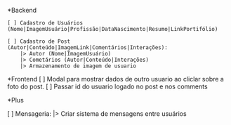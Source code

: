\*Backend

    [ ] Cadastro de Usuários (Nome|ImagemUsuário|Profissão|DataNascimento|Resumo|LinkPortifólio)

    [ ] Cadastro de Post (Autor|Conteúdo|ImagemLink|Comentários|Interações):
        |> Autor (Nome|ImagemUsuário)
        |> Cometários (Autor|Conteúdo|Interações)
        |> Armazenamento de imagem de usuario

\*Frontend
[ ] Modal para mostrar dados de outro usuario ao cliclar sobre a foto do post.
[ ] Passar id do usuario logado no post e nos comments

\*Plus

[ ] Mensageria:
|> Criar sistema de mensagens entre usuários
